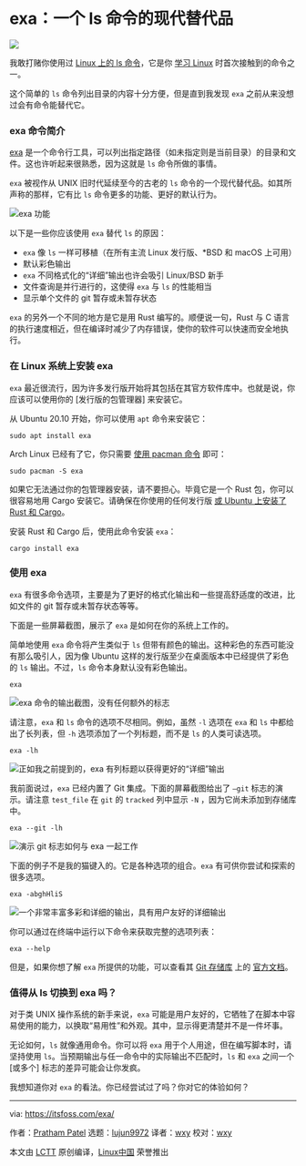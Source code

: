 [#]: subject: "exa: A Modern Replacement for the ls Command"
[#]: via: "https://itsfoss.com/exa/"
[#]: author: "Pratham Patel https://itsfoss.com/author/pratham/"
[#]: collector: "lujun9972"
[#]: translator: "wxy"
[#]: reviewer: "wxy"
[#]: publisher: " "
[#]: url: " "

exa：一个 ls 命令的现代替代品
======

![](https://img.linux.net.cn/data/attachment/album/202111/10/155648vf7iwcwsetitqfuw.jpg)

我敢打赌你使用过 [Linux 上的 ls 命令][1]，它是你 [学习 Linux][2] 时首次接触到的命令之一。

这个简单的 `ls` 命令列出目录的内容十分方便，但是直到我发现 `exa` 之前从来没想过会有命令能替代它。

### exa 命令简介

[exa][3] 是一个命令行工具，可以列出指定路径（如未指定则是当前目录）的目录和文件。这也许听起来很熟悉，因为这就是 `ls` 命令所做的事情。

`exa` 被视作从 UNIX 旧时代延续至今的古老的 `ls` 命令的一个现代替代品。如其所声称的那样，它有比 `ls` 命令更多的功能、更好的默认行为。

![exa 功能][4]

以下是一些你应该使用 `exa` 替代 `ls` 的原因：

  * `exa` 像 `ls` 一样可移植（在所有主流 Linux 发行版、*BSD 和 macOS 上可用）
  * 默认彩色输出
  * `exa` 不同格式化的“详细”输出也许会吸引 Linux/BSD 新手
  * 文件查询是并行进行的，这使得 `exa` 与 `ls` 的性能相当
  * 显示单个文件的 git 暂存或未暂存状态

`exa` 的另外一个不同的地方是它是用 Rust 编写的。顺便说一句，Rust 与 C 语言的执行速度相近，但在编译时减少了内存错误，使你的软件可以快速而安全地执行。

### 在 Linux 系统上安装 exa

`exa` 最近很流行，因为许多发行版开始将其包括在其官方软件库中。也就是说，你应该可以使用你的 [发行版的包管理器] 来安装它。

从 Ubuntu 20.10 开始，你可以使用 `apt` 命令来安装它：

```
sudo apt install exa
```

Arch Linux 已经有了它，你只需要 [使用 pacman 命令][6] 即可：

```
sudo pacman -S exa
```

如果它无法通过你的包管理器安装，请不要担心。毕竟它是一个 Rust 包，你可以很容易地用 Cargo 安装它。请确保在你使用的任何发行版 [或 Ubuntu 上安装了 Rust 和 Cargo][7]。

安装 Rust 和 Cargo 后，使用此命令安装 `exa`：

```
cargo install exa
```

### 使用 exa

`exa` 有很多命令选项，主要是为了更好的格式化输出和一些提高舒适度的改进，比如文件的 git 暂存或未暂存状态等等。

下面是一些屏幕截图，展示了 `exa` 是如何在你的系统上工作的。

简单地使用 `exa` 命令将产生类似于 `ls` 但带有颜色的输出。这种彩色的东西可能没有那么吸引人，因为像 Ubuntu 这样的发行版至少在桌面版本中已经提供了彩色的 `ls` 输出。不过，`ls` 命令本身默认没有彩色输出。

```
exa
```

![exa 命令的输出截图，没有任何额外的标志][8]

请注意，`exa` 和 `ls` 命令的选项不尽相同。例如，虽然 `-l` 选项在 `exa` 和 `ls` 中都给出了长列表，但 `-h` 选项添加了一个列标题，而不是 `ls` 的人类可读选项。

```
exa -lh
```

![正如我之前提到的，exa 有列标题以获得更好的“详细”输出][9]

我前面说过，`exa` 已经内置了 Git 集成。下面的屏幕截图给出了 `–git` 标志的演示。请注意 `test_file` 在 `git` 的 `tracked` 列中显示 `-N` ，因为它尚未添加到存储库中。

```
exa --git -lh
```

![演示 git 标志如何与 exa 一起工作][10]

下面的例子不是我的猫键入的。它是各种选项的组合。`exa` 有可供你尝试和探索的很多选项。

```
exa -abghHliS
```

![一个非常丰富多彩和详细的输出，具有用户友好的详细输出][11]

你可以通过在终端中运行以下命令来获取完整的选项列表：

```
exa --help
```

但是，如果你想了解 `exa` 所提供的功能，可以查看其 [Git 存储库][13] 上的 [官方文档][12]。

### 值得从 ls 切换到 exa 吗？

对于类 UNIX 操作系统的新手来说，`exa` 可能是用户友好的，它牺牲了在脚本中容易使用的能力，以换取“易用性”和外观。其中，显示得更清楚并不是一件坏事。

无论如何，`ls` 就像通用命令。你可以将 `exa` 用于个人用途，但在编写脚本时，请坚持使用 `ls`。当预期输出与任一命令中的实际输出不匹配时，`ls` 和 `exa` 之间一个 [或多个] 标志的差异可能会让你发疯。

我想知道你对 `exa` 的看法。你已经尝试过了吗？你对它的体验如何？

--------------------------------------------------------------------------------

via: https://itsfoss.com/exa/

作者：[Pratham Patel][a]
选题：[lujun9972][b]
译者：[wxy](https://github.com/wxy)
校对：[wxy](https://github.com/wxy)

本文由 [LCTT](https://github.com/LCTT/TranslateProject) 原创编译，[Linux中国](https://linux.cn/) 荣誉推出

[a]: https://itsfoss.com/author/pratham/
[b]: https://github.com/lujun9972
[1]: https://linuxhandbook.com/ls-command/
[2]: https://itsfoss.com/free-linux-training-courses/
[3]: https://the.exa.website/
[4]: https://i0.wp.com/itsfoss.com/wp-content/uploads/2021/11/exa-features.png?resize=800%2C331&ssl=1
[5]: https://itsfoss.com/package-manager/
[6]: https://itsfoss.com/pacman-command/
[7]: https://itsfoss.com/install-rust-cargo-ubuntu-linux/
[8]: https://i2.wp.com/itsfoss.com/wp-content/uploads/2021/11/01_exa.webp?resize=800%2C600&ssl=1
[9]: https://i0.wp.com/itsfoss.com/wp-content/uploads/2021/11/02_exa_lh.webp?resize=800%2C600&ssl=1
[10]: https://i2.wp.com/itsfoss.com/wp-content/uploads/2021/11/03_exa_git.webp?resize=800%2C600&ssl=1
[11]: https://i2.wp.com/itsfoss.com/wp-content/uploads/2021/11/04_exa_all_flags.webp?resize=800%2C600&ssl=1
[12]: https://github.com/ogham/exa#command-line-options
[13]: https://github.com/ogham/exa
